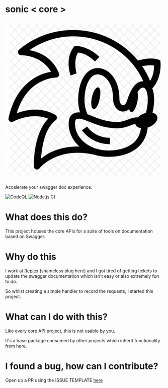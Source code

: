 # sonic < core >

![image](./image.png) 

Accelerate your swagger doc experience.

![CodeQL](https://github.com/Tiemma/sonic-core/workflows/CodeQL/badge.svg)
![Node.js CI](https://github.com/Tiemma/sonic-core/workflows/Node.js%20CI/badge.svg)

# What does this do?
This project houses the core APIs for a suite of tools on documentation based on Swagger.

# Why do this
I work at [Replex](replex.io) (shameless plug here) and I got tired of getting tickets to update the swagger documentation which isn't easy or also extremely fun to do.

So whilst creating a simple handler to record the requests, I started this project.

# What can I do with this?
Like every core API project, this is not usable by you.

It's a base package consumed by other projects which inherit functionality from here.

# I found a bug, how can I contribute?
Open up a PR using the ISSUE TEMPLATE [here](./.github/ISSUE_TEMPLATE/feature_request.md)
